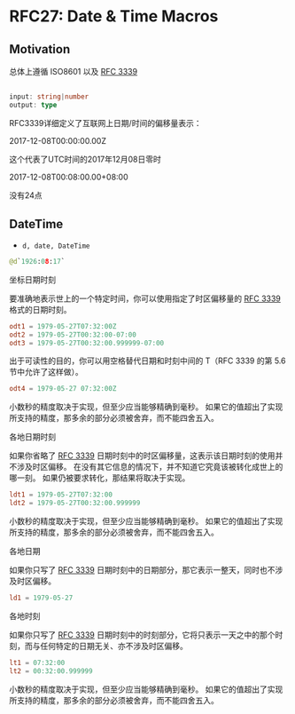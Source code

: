 RFC27: Date & Time Macros
=========================

## Motivation


总体上遵循 ISO8601 以及 [RFC 3339](https://www.rfc-editor.org/rfc/rfc3339.txt)


##

```ts
input: string|number
output: type
```




RFC3339详细定义了互联网上日期/时间的偏移量表示：

2017-12-08T00:00:00.00Z

这个代表了UTC时间的2017年12月08日零时

2017-12-08T00:08:00.00+08:00


没有24点

## DateTime
- `d, date, DateTime`

```py
@d`1926:08:17`
```

坐标日期时刻


要准确地表示世上的一个特定时间，你可以使用指定了时区偏移量的 [RFC 3339](https://www.rfc-editor.org/rfc/rfc3339.txt) 格式的日期时刻。

```toml
odt1 = 1979-05-27T07:32:00Z
odt2 = 1979-05-27T00:32:00-07:00
odt3 = 1979-05-27T00:32:00.999999-07:00
```

出于可读性的目的，你可以用空格替代日期和时刻中间的 T（RFC 3339 的第 5.6 节中允许了这样做）。

```toml
odt4 = 1979-05-27 07:32:00Z
```

小数秒的精度取决于实现，但至少应当能够精确到毫秒。
如果它的值超出了实现所支持的精度，那多余的部分必须被舍弃，而不能四舍五入。

各地日期时刻

如果你省略了 [RFC 3339](http://tools.ietf.org/html/rfc3339) 日期时刻中的时区偏移量，这表示该日期时刻的使用并不涉及时区偏移。
在没有其它信息的情况下，并不知道它究竟该被转化成世上的哪一刻。
如果仍被要求转化，那结果将取决于实现。

```toml
ldt1 = 1979-05-27T07:32:00
ldt2 = 1979-05-27T00:32:00.999999
```

小数秒的精度取决于实现，但至少应当能够精确到毫秒。
如果它的值超出了实现所支持的精度，那多余的部分必须被舍弃，而不能四舍五入。

各地日期

如果你只写了 [RFC 3339](http://tools.ietf.org/html/rfc3339) 日期时刻中的日期部分，那它表示一整天，同时也不涉及时区偏移。

```toml
ld1 = 1979-05-27
```

各地时刻

如果你只写了 [RFC 3339](http://tools.ietf.org/html/rfc3339) 日期时刻中的时刻部分，它将只表示一天之中的那个时刻，而与任何特定的日期无关、亦不涉及时区偏移。

```toml
lt1 = 07:32:00
lt2 = 00:32:00.999999
```

小数秒的精度取决于实现，但至少应当能够精确到毫秒。
如果它的值超出了实现所支持的精度，那多余的部分必须被舍弃，而不能四舍五入。
